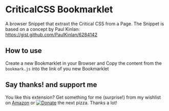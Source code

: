 # CriticalCSS Bookmarklet
A browser Snippet that extraxt the Critical CSS from a Page.
The Snippet is based on a concept by Paul Kinlan: https://gist.github.com/PaulKinlan/6284142

## How to use
Create a new Bookmarklet in your Browser and Copy the content from the `bookmark.js` into the link of you new Bookmarklet

## Say thanks! and support me
You like this extension? Get something for me (surprise!) from my wishlist on [Amazon](https://www.amazon.de/hz/wishlist/ls/15L17XDFBEYFL/r) or [![Donate](https://img.shields.io/badge/Donate-PayPal-green.svg)](https://www.paypal.me/dirkpersky) the next pizza. Thanks a lot!
